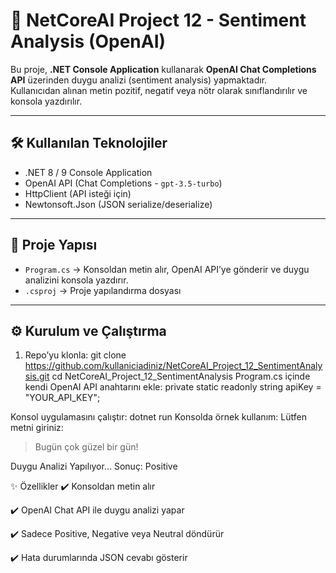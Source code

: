 # 🧠 NetCoreAI Project 12 - Sentiment Analysis (OpenAI)

Bu proje, **.NET Console Application** kullanarak **OpenAI Chat Completions API** üzerinden duygu analizi (sentiment analysis) yapmaktadır.  
Kullanıcıdan alınan metin pozitif, negatif veya nötr olarak sınıflandırılır ve konsola yazdırılır.  

---

## 🛠️ Kullanılan Teknolojiler
- .NET 8 / 9 Console Application  
- OpenAI API (Chat Completions - `gpt-3.5-turbo`)  
- HttpClient (API isteği için)  
- Newtonsoft.Json (JSON serialize/deserialize)  

---

## 📂 Proje Yapısı
- `Program.cs` → Konsoldan metin alır, OpenAI API’ye gönderir ve duygu analizini konsola yazdırır.  
- `.csproj` → Proje yapılandırma dosyası  

---

## ⚙️ Kurulum ve Çalıştırma
1. Repo’yu klonla:
   git clone https://github.com/kullaniciadiniz/NetCoreAI_Project_12_SentimentAnalysis.git
   cd NetCoreAI_Project_12_SentimentAnalysis
Program.cs içinde kendi OpenAI API anahtarını ekle:
private static readonly string apiKey = "YOUR_API_KEY";

Konsol uygulamasını çalıştır:
dotnet run
Konsolda örnek kullanım:
Lütfen metni giriniz:
> Bugün çok güzel bir gün!

Duygu Analizi Yapılıyor...
Sonuç: Positive

✨ Özellikler
✔️ Konsoldan metin alır

✔️ OpenAI Chat API ile duygu analizi yapar

✔️ Sadece Positive, Negative veya Neutral döndürür

✔️ Hata durumlarında JSON cevabı gösterir﻿
